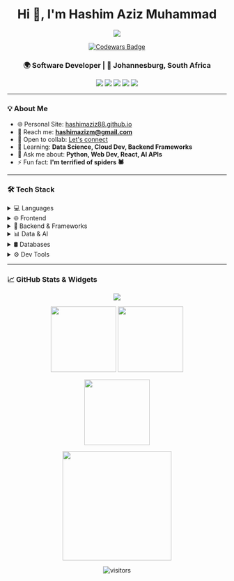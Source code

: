 <h1 align="center">Hi 👋, I'm Hashim Aziz Muhammad</h1>

<p align="center">
  <img src="https://readme-typing-svg.demolab.com?font=Fira+Code&size=22&pause=1000&color=F77B91&width=435&lines=Full+Stack+Web+Developer;Java+%7C+JavaScript+%7C+Django+%7C+React;Hackathon+Lover+%F0%9F%91%BB;Always+Learning..." />
</p>

<p align="center">
  <a href="https://www.codewars.com/users/hashimaziz88" target="_blank">
    <img src="https://www.codewars.com/users/hashimaziz88/badges/large" alt="Codewars Badge" />
  </a>
</p>

<h3 align="center">🌍 Software Developer | 📍 Johannesburg, South Africa</h3>

<p align="center">
  <a href="https://linkedin.com/in/hashimaziz88" target="_blank"><img src="https://img.shields.io/badge/LinkedIn-0077B5?style=for-the-badge&logo=linkedin&logoColor=white" /></a>
  <a href="mailto:hashimazizm@gmail.com" target="_blank"><img src="https://img.shields.io/badge/Gmail-D14836?style=for-the-badge&logo=gmail&logoColor=white" /></a>
  <a href="https://www.instagram.com/hashimaziz88/" target="_blank"><img src="https://img.shields.io/badge/Instagram-E4405F?style=for-the-badge&logo=instagram&logoColor=white" /></a>
  <a href="https://www.twitch.tv/techboxenthusiast" target="_blank"><img src="https://img.shields.io/badge/Twitch-9146FF?style=for-the-badge&logo=twitch&logoColor=white" /></a>
  <a href="https://discordapp.com/users/1053397914782810112" target="_blank"><img src="https://img.shields.io/badge/Discord-7289DA?style=for-the-badge&logo=discord&logoColor=white" /></a>
</p>

---

### 💡 About Me

- 🌐 Personal Site: [hashimaziz88.github.io](https://hashimaziz88.github.io)
- 📨 Reach me: **hashimazizm@gmail.com**
- 🤝 Open to collab: [Let's connect](https://docs.google.com/forms/d/e/1FAIpQLSeDe7NfdFu67NAjcZ0dCCatUElKN90LWs_K1nBPFKC2XT610Q/viewform?usp=sf_link)
- 🌱 Learning: **Data Science, Cloud Dev, Backend Frameworks**
- 💬 Ask me about: **Python, Web Dev, React, AI APIs**
- ⚡ Fun fact: **I'm terrified of spiders 🕷️**

---

### 🛠️ Tech Stack

<details>
  <summary>💻 Languages</summary>
  <p>
    <img src="https://cdn.jsdelivr.net/gh/devicons/devicon/icons/python/python-original.svg" width="40" />
    <img src="https://cdn.jsdelivr.net/gh/devicons/devicon/icons/javascript/javascript-original.svg" width="40" />
    <img src="https://cdn.jsdelivr.net/gh/devicons/devicon/icons/csharp/csharp-original.svg" width="40" />
  </p>
</details>

<details>
  <summary>🌐 Frontend</summary>
  <p>
    <img src="https://cdn.jsdelivr.net/gh/devicons/devicon/icons/react/react-original.svg" width="40" />
    <img src="https://cdn.jsdelivr.net/gh/devicons/devicon/icons/redux/redux-original.svg" width="40" />
    <img src="https://cdn.jsdelivr.net/gh/devicons/devicon/icons/bootstrap/bootstrap-original.svg" width="40" />
    <img src="https://cdn.jsdelivr.net/gh/devicons/devicon/icons/html5/html5-original.svg" width="40" />
    <img src="https://cdn.jsdelivr.net/gh/devicons/devicon/icons/css3/css3-original.svg" width="40" />
  </p>
</details>

<details>
  <summary>🔧 Backend & Frameworks</summary>
  <p>
    <img src="https://cdn.jsdelivr.net/gh/devicons/devicon/icons/nodejs/nodejs-original.svg" width="40" />
    <img src="https://cdn.jsdelivr.net/gh/devicons/devicon/icons/express/express-original.svg" width="40" />
    <img src="https://cdn.jsdelivr.net/gh/devicons/devicon/icons/django/django-plain.svg" width="40" />
    <img src="https://upload.wikimedia.org/wikipedia/commons/e/ee/.NET_Core_Logo.svg" width="40" />
  </p>
</details>

<details>
  <summary>📊 Data & AI</summary>
  <p>
    <img src="https://cdn.jsdelivr.net/gh/devicons/devicon/icons/pandas/pandas-original.svg" width="40" />
    <img src="https://cdn.jsdelivr.net/gh/devicons/devicon/icons/numpy/numpy-original.svg" width="40" />
    <img src="https://cdn.jsdelivr.net/gh/devicons/devicon/icons/matplotlib/matplotlib-original.svg" width="40" />
    <img src="https://upload.wikimedia.org/wikipedia/commons/0/05/Scikit_learn_logo_small.svg" width="40" />
  </p>
</details>

<details>
  <summary>🛢️ Databases</summary>
  <p>
    <img src="https://cdn.jsdelivr.net/gh/devicons/devicon/icons/mongodb/mongodb-original.svg" width="40" />
    <img src="https://cdn.jsdelivr.net/gh/devicons/devicon/icons/mysql/mysql-original.svg" width="40" />
  </p>
</details>

<details>
  <summary>⚙️ Dev Tools</summary>
  <p>
    <img src="https://cdn.jsdelivr.net/gh/devicons/devicon/icons/git/git-original.svg" width="40" />
    <img src="https://cdn.jsdelivr.net/gh/devicons/devicon/icons/github/github-original.svg" width="40" />
    <img src="https://cdn.jsdelivr.net/gh/devicons/devicon/icons/linux/linux-original.svg" width="40" />
    <img src="https://cdn.jsdelivr.net/gh/devicons/devicon/icons/docker/docker-original.svg" width="40" />
    <img src="https://www.vectorlogo.zone/logos/getpostman/getpostman-icon.svg" width="40" />
    <img src="https://www.vectorlogo.zone/logos/figma/figma-icon.svg" width="40" />
  </p>
</details>

---

### 📈 GitHub Stats & Widgets

<p align="center">
  <img src="https://github-profile-trophy.vercel.app/?username=hashimaziz88&theme=dracula&margin-w=10&no-frame=true" />
</p>

<p align="center">
  <img src="https://github-readme-stats.vercel.app/api?username=hashimaziz88&show_icons=true&theme=dracula&hide_border=true" height="150" />
  <img src="https://github-readme-stats.vercel.app/api/top-langs/?username=hashimaziz88&layout=compact&theme=dracula&langs_count=6&hide_border=true" height="150"/>
</p>

<p align="center">
  <img src="https://streak-stats.demolab.com?user=hashimaziz88&theme=dracula&hide_border=true" height="150" />
</p>

<p align="center">
  <img src="https://github-readme-activity-graph.vercel.app/graph?username=hashimaziz88&theme=react-dark&area=true&hide_border=true" height="250"/>
</p>

<p align="center">
  <img src="https://visitor-badge.glitch.me/badge?page_id=hashimaziz88.hashimaziz88" alt="visitors" />
</p>
